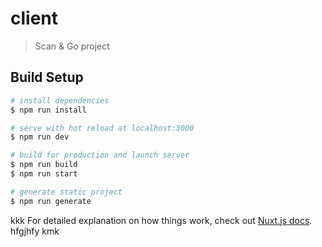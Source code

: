 # client

> Scan & Go project

## Build Setup

``` bash
# install dependencies
$ npm run install

# serve with hot reload at localhost:3000
$ npm run dev

# build for production and launch server
$ npm run build
$ npm run start

# generate static project
$ npm run generate
```
kkk
For detailed explanation on how things work, check out [Nuxt.js docs](https://nuxtjs.org).
hfgjhfy
kmk